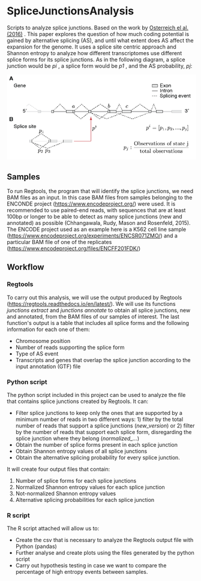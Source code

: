 # SpliceJunctionsAnalysis
Scripts to analyze splice junctions. Based on the work by <a href="https://www.biorxiv.org/content/10.1101/048124v1" target="_blank" >Osterreich el al. (2016)</a> .
This paper explores the question of how much coding potential is gained by alternative splicing (AS), and until what extent does AS affect the expansion for the genome.
It uses a splice site centric approach and Shannon entropy to analyze how different transcriptomes use different splice forms for its splice junctions.
As in the following diagram, a splice junction would be <em>pi</em> , a splice form would be <em>p1</em> , and the AS probability, <em>pj</em>:

<img src="https://github.com/klari12/SpliceJunctionsAnalysis/blob/main/splicejunction1.png">

## Samples
To run Regtools, the program that will identify the splice junctions, we need BAM files as an input.
In this case BAM files from samples belonging to the ENCONDE project (https://www.encodeproject.org/) were used.
It is recommended to use paired-end reads, with sequences that are at least 100bp or longer to be able to detect as many splice junctions (new and annotated) as possible (Chhangawala, Rudy, Mason and Rosenfeld, 2015).
The ENCODE project used as an example here is a K562 cell line sample (https://www.encodeproject.org/experiments/ENCSR071ZMO/) and a particular BAM file of one of the replicates (https://www.encodeproject.org/files/ENCFF201FDK/)

## Workflow
### Regtools
To carry out this analysis, we will use the output produced by Regtools (https://regtools.readthedocs.io/en/latest/). We will use its functions <em>junctions extract</em>  and <em>junctions annotate</em> to obtain all splice junctions, new and annotated, from the BAM files of our samples of interest.
The last function's output is a table that includes all splice forms and the following information for each one of them:
- Chromosome position
- Number of reads supporting the splice form
- Type of AS event
- Transcripts and genes that overlap the splice junction according to the input annotation (GTF) file
### Python script
The python script included in this project can be used to analyze the file that contains splice junctions created by Regtools. It can:
- Filter splice junctions to keep only the ones that are supported by a minimum number of reads in two different ways: 1) filter by the total number of reads that support a splice junctions (<em>new_version</em>) or 2) filter by the number of reads that support each splice form, disregarding the splice junction where they belong (<em>normalized_...</em>)
- Obtain the number of splice forms present in each splice junction
- Obtain Shannon entropy values of all splice junctions
- Obtain the alternative splicing probability for every splice junction.

It will create four output files that contain:

1) Number of splice forms for each splice junctions
2) Normalized Shannon entropy values for each splice junction 
3) Not-normalized Shannon entropy values
4) Alternative splicing probabilities for each splice junction

### R script
The R script attached will allow us to:
- Create the csv that is necessary to analyze the Regtools output file with Python (pandas)
- Further analyse and create plots using the files generated by the python script
- Carry out hypothesis testing in case we want to compare the percentage of high entropy events between samples.

